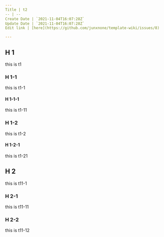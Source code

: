 ```yaml
---
Title | t2
-- | --
Create Date | `2021-11-04T16:07:28Z`
Update Date | `2021-11-04T16:07:28Z`
Edit link | [here](https://github.com/junxnone/template-wiki/issues/8)

---
```

## H 1
this is t1

### H 1-1
this is t1-1

#### H 1-1-1
this is t1-11

### H 1-2
this is t1-2

#### H 1-2-1
this is t1-21

## H 2
this is t11-1

### H 2-1
this is t11-11

### H 2-2
this is t11-12

